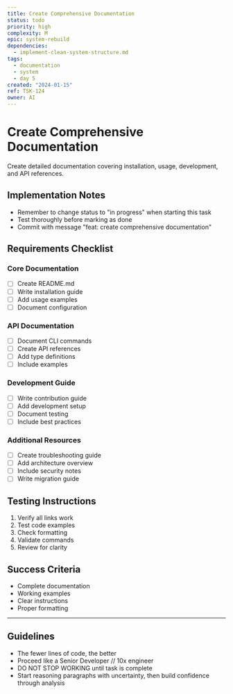 ```yaml
---
title: Create Comprehensive Documentation
status: todo
priority: high
complexity: M
epic: system-rebuild
dependencies:
  - implement-clean-system-structure.md
tags:
  - documentation
  - system
  - day 5
created: "2024-01-15"
ref: TSK-124
owner: AI
---
```


# Create Comprehensive Documentation

Create detailed documentation covering installation, usage, development, and API references.

## Implementation Notes

- Remember to change status to "in progress" when starting this task
- Test thoroughly before marking as done
- Commit with message "feat: create comprehensive documentation"

## Requirements Checklist

### Core Documentation

- [ ] Create README.md
- [ ] Write installation guide
- [ ] Add usage examples
- [ ] Document configuration

### API Documentation

- [ ] Document CLI commands
- [ ] Create API references
- [ ] Add type definitions
- [ ] Include examples

### Development Guide

- [ ] Write contribution guide
- [ ] Add development setup
- [ ] Document testing
- [ ] Include best practices

### Additional Resources

- [ ] Create troubleshooting guide
- [ ] Add architecture overview
- [ ] Include security notes
- [ ] Write migration guide

## Testing Instructions

1. Verify all links work
2. Test code examples
3. Check formatting
4. Validate commands
5. Review for clarity

## Success Criteria

- Complete documentation
- Working examples
- Clear instructions
- Proper formatting

---

## Guidelines

- The fewer lines of code, the better
- Proceed like a Senior Developer // 10x engineer
- DO NOT STOP WORKING until task is complete
- Start reasoning paragraphs with uncertainty, then build confidence through analysis
